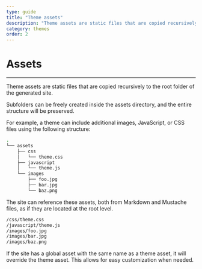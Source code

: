 ```yaml
---
type: guide
title: "Theme assets"
description: "Theme assets are static files that are copied recursively to the root folder of the generated site"
category: themes
order: 2
---
```


# Assets
---

Theme assets are static files that are copied recursively to the root folder of the generated site.

Subfolders can be freely created inside the assets directory, and the entire structure will be preserved.

For example, a theme can include additional images, JavaScript, or CSS files using the following structure:

```sh
.
└── assets
    ├── css
    │   └── theme.css
    ├── javascript
    │   └── theme.js
    └── images
        ├── foo.jpg
        ├── bar.jpg
        └── baz.png
```

The site can reference these assets, both from Markdown and Mustache files, as if they are located at the root level.

```sh
/css/theme.css
/javascript/theme.js
/images/foo.jpg
/images/bar.jpg
/images/baz.png
```

If the site has a global asset with the same name as a theme asset, it will override the theme asset. This allows for easy customization when needed.


